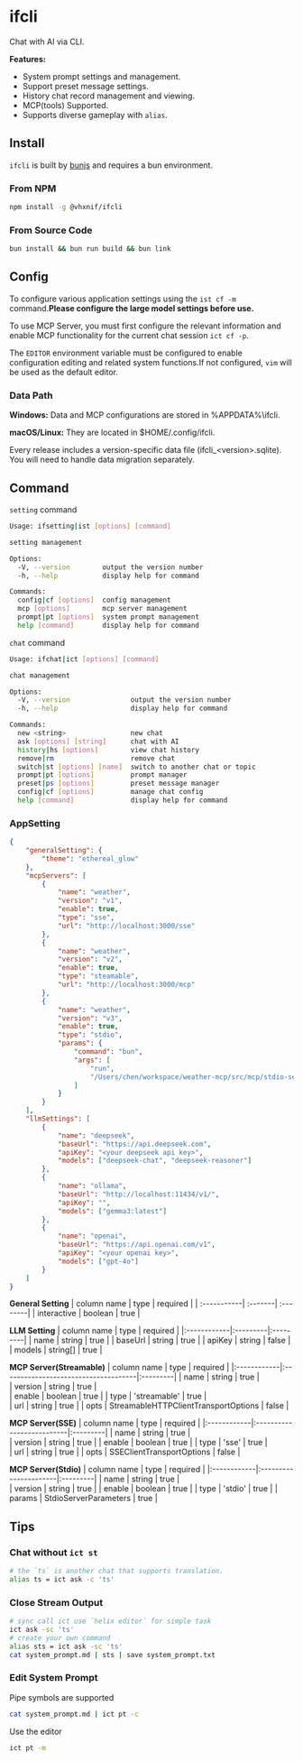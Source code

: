 # ifcli

Chat with AI via CLI.

**Features:**

-   System prompt settings and management.
-   Support preset message settings.
-   History chat record management and viewing.
-   MCP(tools) Supported.
-   Supports diverse gameplay with `alias`.

## Install

`ifcli` is built by [bunjs](https://bun.sh/) and requires a bun environment.

### From NPM

```bash
npm install -g @vhxnif/ifcli
```

### From Source Code

```bash
bun install && bun run build && bun link
```

## Config

To configure various application settings using the `ist cf -m` command.**Please configure the large model settings before use.**

To use MCP Server, you must first configure the relevant information and enable MCP functionality for the current chat session `ict cf -p`.

The `EDITOR` environment variable must be configured to enable configuration editing and related system functions.If not configured, `vim` will be used as the default editor.

### Data Path

**Windows:** Data and MCP configurations are stored in %APPDATA%\ifcli.

**macOS/Linux:** They are located in $HOME/.config/ifcli.

Every release includes a version-specific data file (ifcli\_\<version\>.sqlite). You will need to handle data migration separately.

## Command

`setting` command

```bash
Usage: ifsetting|ist [options] [command]

setting management

Options:
  -V, --version        output the version number
  -h, --help           display help for command

Commands:
  config|cf [options]  config management
  mcp [options]        mcp server management
  prompt|pt [options]  system prompt management
  help [command]       display help for command
```

`chat` command

```bash
Usage: ifchat|ict [options] [command]

chat management

Options:
  -V, --version               output the version number
  -h, --help                  display help for command

Commands:
  new <string>                new chat
  ask [options] [string]      chat with AI
  history|hs [options]        view chat history
  remove|rm                   remove chat
  switch|st [options] [name]  switch to another chat or topic
  prompt|pt [options]         prompt manager
  preset|ps [options]         preset message manager
  config|cf [options]         manage chat config
  help [command]              display help for command
```

### AppSetting

```json
{
    "generalSetting": {
        "theme": "ethereal_glow"
    },
    "mcpServers": [
        {
            "name": "weather",
            "version": "v1",
            "enable": true,
            "type": "sse",
            "url": "http://localhost:3000/sse"
        },
        {
            "name": "weather",
            "version": "v2",
            "enable": true,
            "type": "steamable",
            "url": "http://localhost:3000/mcp"
        },
        {
            "name": "weather",
            "version": "v3",
            "enable": true,
            "type": "stdio",
            "params": {
                "command": "bun",
                "args": [
                    "run",
                    "/Users/chen/workspace/weather-mcp/src/mcp/stdio-server.ts"
                ]
            }
        }
    ],
    "llmSettings": [
        {
            "name": "deepseek",
            "baseUrl": "https://api.deepseek.com",
            "apiKey": "<your deepseek api key>",
            "models": ["deepseek-chat", "deepseek-reasoner"]
        },
        {
            "name": "ollama",
            "baseUrl": "http://localhost:11434/v1/",
            "apiKey": "",
            "models": ["gemma3:latest"]
        },
        {
            "name": "openai",
            "baseUrl": "https://api.openai.com/v1",
            "apiKey": "<your openai key>",
            "models": ["gpt-4o"]
        }
    ]
}
```

**General Setting**
| column name | type | required |
| :-----------| :-------| :--------|
| interactive | boolean | true |

**LLM Setting**
| column name | type | required |
|:------------|:---------|:---------|
| name | string | true |
| baseUrl | string | true |
| apiKey | string | false |
| models | string[] | true |

**MCP Server(Streamable)**
| column name | type | required |
|:------------|:-------------------------------------|:---------|
| name | string | true |  
| version | string | true |  
| enable | boolean | true |
| type | 'streamable' | true |  
| url | string | true |
| opts | StreamableHTTPClientTransportOptions | false |

**MCP Server(SSE)**
| column name | type | required |
|:------------|:--------------------------|:---------|
| name | string | true |  
| version | string | true |
| enable | boolean | true |
| type | 'sse' | true |  
| url | string | true |
| opts | SSEClientTransportOptions | false |

**MCP Server(Stdio)**
| column name | type | required |
|:------------|:----------------------|:---------|
| name | string | true |  
| version | string | true |
| enable | boolean | true |
| type | 'stdio' | true |
| params | StdioServerParameters | true |

## Tips

### Chat without `ict st`

```bash
# the `ts` is another chat that supports translation.
alias ts = ict ask -c 'ts'
```

### Close Stream Output

```bash
# sync call ict use `helix editor` for simple task
ict ask -sc 'ts'
# create your own command
alias sts = ict ask -sc 'ts'
cat system_prompt.md | sts | save system_prompt.txt
```

### Edit System Prompt

Pipe symbols are supported

```bash
cat system_prompt.md | ict pt -c
```

Use the editor

```bash
ict pt -m
```
